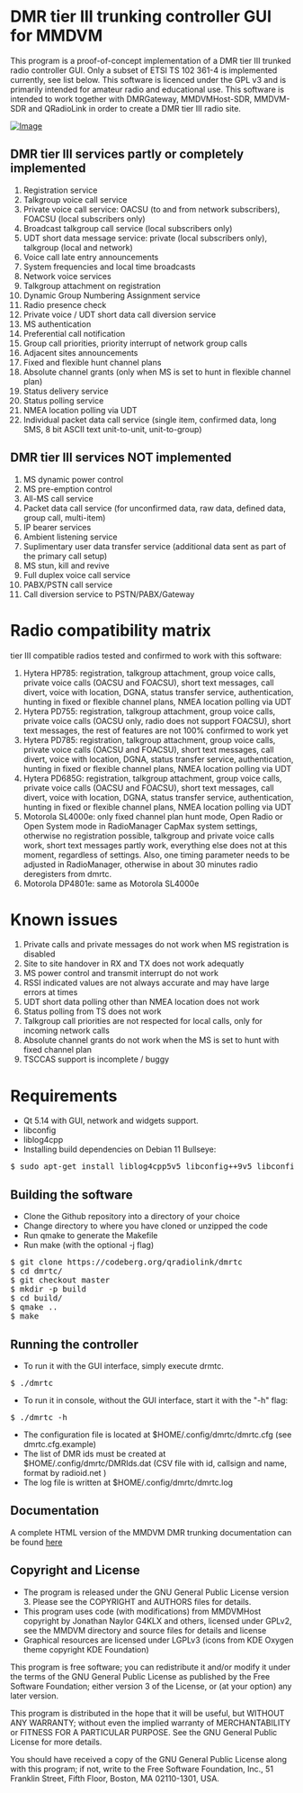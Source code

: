 
DMR tier III trunking controller GUI for MMDVM
====

This program is a proof-of-concept implementation of a DMR tier III trunked radio controller GUI. Only a subset of ETSI TS 102 361-4 is implemented currently, see list below.
This software is licenced under the GPL v3 and is primarily intended for amateur radio and educational use.
This software is intended to work together with DMRGateway, MMDVMHost-SDR, MMDVM-SDR and QRadioLink in order to create a DMR tier III radio site.


[![Image](https://qradiolink.org/images/dmrtc1.png)](https://qradiolink.org/images/dmrtc1.png?v=1)


DMR tier III services partly or completely implemented
----

1. Registration service
2. Talkgroup voice call service
3. Private voice call service: OACSU (to and from network subscribers), FOACSU (local subscribers only)
4. Broadcast talkgroup call service (local subscribers only)
5. UDT short data message service: private (local subscribers only), talkgroup (local and network)
6. Voice call late entry announcements
7. System frequencies and local time broadcasts
8. Network voice services
9. Talkgroup attachment on registration
10. Dynamic Group Numbering Assignment service
11. Radio presence check
12. Private voice / UDT short data call diversion service
13. MS authentication
14. Preferential call notification
15. Group call priorities, priority interrupt of network group calls
16. Adjacent sites announcements
17. Fixed and flexible hunt channel plans
18. Absolute channel grants (only when MS is set to hunt in flexible channel plan)
19. Status delivery service
20. Status polling service
21. NMEA location polling via UDT
22. Individual packet data call service (single item, confirmed data, long SMS, 8 bit ASCII text unit-to-unit, unit-to-group)


DMR tier III services NOT implemented
----

1. MS dynamic power control
2. MS pre-emption control
3. All-MS call service
4. Packet data call service (for unconfirmed data, raw data, defined data, group call, multi-item)
5. IP bearer services
6. Ambient listening service
7. Suplimentary user data transfer service (additional data sent as part of the primary call setup)
8. MS stun, kill and revive
9. Full duplex voice call service
10. PABX/PSTN call service
11. Call diversion service to PSTN/PABX/Gateway


Radio compatibility matrix
====

tier III compatible radios tested and confirmed to work with this software:

1. Hytera HP785: registration, talkgroup attachment, group voice calls, private voice calls (OACSU and FOACSU), short text messages, call divert, voice with location, DGNA, status transfer service, authentication, hunting in fixed or flexible channel plans, NMEA location polling via UDT
2. Hytera PD755: registration, talkgroup attachment, group voice calls, private voice calls (OACSU only, radio does not support FOACSU), short text messages, the rest of features are not 100% confirmed to work yet
3. Hytera PD785: registration, talkgroup attachment, group voice calls, private voice calls (OACSU and FOACSU), short text messages, call divert, voice with location, DGNA, status transfer service, authentication, hunting in fixed or flexible channel plans, NMEA location polling via UDT
4. Hytera PD685G: registration, talkgroup attachment, group voice calls, private voice calls (OACSU and FOACSU), short text messages, call divert, voice with location, DGNA, status transfer service, authentication, hunting in fixed or flexible channel plans, NMEA location polling via UDT
5. Motorola SL4000e: only fixed channel plan hunt mode, Open Radio or Open System mode in RadioManager CapMax system settings, otherwise no registration possible, talkgroup and private voice calls work, short text messages partly work, everything else does not at this moment, regardless of settings. Also, one timing parameter needs to be adjusted in RadioManager, otherwise in about 30 minutes radio deregisters from dmrtc.
6. Motorola DP4801e: same as Motorola SL4000e


Known issues
====

1. Private calls and private messages do not work when MS registration is disabled
2. Site to site handover in RX and TX does not work adequatly
3. MS power control and transmit interrupt do not work
4. RSSI indicated values are not always accurate and may have large errors at times
5. UDT short data polling other than NMEA location does not work
6. Status polling from TS does not work
7. Talkgroup call priorities are not respected for local calls, only for incoming network calls
8. Absolute channel grants do not work when the MS is set to hunt with fixed channel plan
9. TSCCAS support is incomplete / buggy


Requirements
====

- Qt 5.14 with GUI, network and widgets support.
- libconfig
- liblog4cpp
- Installing build dependencies on Debian 11 Bullseye: 

<pre>
$ sudo apt-get install liblog4cpp5v5 libconfig++9v5 libconfig++-dev qt5-qmake qtbase5-dev libqt5core5a libqt5gui5 libqt5network5
</pre>


Building the software
-----

- Clone the Github repository into a directory of your choice
- Change directory to where you have cloned or unzipped the code
- Run qmake to generate the Makefile
- Run make (with the optional -j flag)

<pre>
$ git clone https://codeberg.org/qradiolink/dmrtc
$ cd dmrtc/
$ git checkout master
$ mkdir -p build
$ cd build/
$ qmake ..
$ make
</pre>


Running the controller
----

- To run it with the GUI interface, simply execute drmtc.

<pre>
$ ./dmrtc
</pre>

- To run it in console, without the GUI interface, start it with the "-h" flag:

<pre>
$ ./dmrtc -h
</pre>

- The configuration file is located at $HOME/.config/dmrtc/dmrtc.cfg (see dmrtc.cfg.example)
- The list of DMR ids must be created at $HOME/.config/dmrtc/DMRIds.dat (CSV file with id, callsign and name, format by radioid.net )
- The log file is written at $HOME/.config/dmrtc/dmrtc.log 


Documentation
----

A complete HTML version of the MMDVM DMR trunking documentation can be found [here](https://qradiolink.org/docs/MMDVM/trunking.html)


Copyright and License
-----
- The program is released under the GNU General Public License version 3. Please see the COPYRIGHT and AUTHORS files for details.
- This program uses code (with modifications) from MMDVMHost copyright by Jonathan Naylor G4KLX and others, licensed under GPLv2, see the MMDVM directory and source files for details and license
- Graphical resources are licensed under LGPLv3 (icons from KDE Oxygen theme copyright KDE Foundation)

This program is free software; you can redistribute it and/or
modify it under the terms of the GNU General Public License as
published by the Free Software Foundation; either version 3 of the
License, or (at your option) any later version.

This program is distributed in the hope that it will be useful, but
WITHOUT ANY WARRANTY; without even the implied warranty of
MERCHANTABILITY or FITNESS FOR A PARTICULAR PURPOSE.  See the GNU
General Public License for more details.

You should have received a copy of the GNU General Public License
along with this program; if not, write to the Free Software
Foundation, Inc., 51 Franklin Street, Fifth Floor, Boston, MA  02110-1301, USA.

